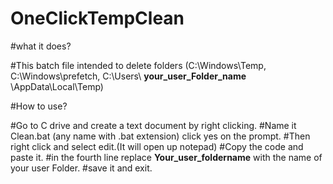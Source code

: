 # OneClickTempClean

#what it does?

#This batch file intended to delete folders (C:\Windows\Temp, C:\Windows\prefetch, C:\Users\ **your_user_Folder_name** \AppData\Local\Temp)

#How to use?

#Go to C drive and create a text document by right clicking.
#Name it Clean.bat (any name with .bat extension) click yes on the prompt.
#Then right click and select edit.(It will open up notepad)
#Copy the code and paste it.
#in the fourth line replace **Your_user_foldername** with the name of your user Folder.
#save it and exit.
